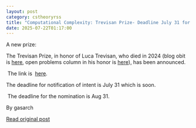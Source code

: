 ```yaml
---
layout: post
category: cstheoryrss
title: "Computational Complexity: Trevisan Prize- Deadline July 31 for Notification Intent, Aug 31 for nomination."
date: 2025-07-22T01:17:00
---
```


A new prize:

The Trevisan Prize, in honor of Luca Trevisan, who died in 2024 (blog obit is [here](https://blog.computationalcomplexity.org/2024/06/luca-trevisan-1971-2024.html), open problems column in his honor is [here](https://www.cs.umd.edu/~gasarch/open/LUCA/luca.pdf)), has been announced.

 The link is  [here](https://cs.unibocconi.eu/call-nominations-trevisan-prize-2025).

The deadline for notification of intent is July 31 which is soon.

 The deadline for the nomination is Aug 31.

By gasarch

[Read original post](https://blog.computationalcomplexity.org/2025/07/trevisan-prize-deadline-july-31-for.html)
